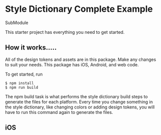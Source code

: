 # Style Dictionary Complete Example
SubModule

This starter project has everything you need to get started. 

## How it works.....

All of the design tokens and assets are in this package. Make any changes to suit your needs. This package has iOS, Android, and web code.

To get started, run
```
$ npm install
$ npm run build
```

The npm build task is what performs the style dictionary build steps to generate the files for each platform. Every time you change something in the style dictionary, like changing colors or adding design tokens, you will have to run this command again to generate the files.

## iOS
